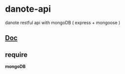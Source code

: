 # danote-api
danote restful api with mongoDB  ( express + mongoose )
## [Doc](https://ssshooter.github.io/danote-api/index.html)
## require
**mongoDB**
